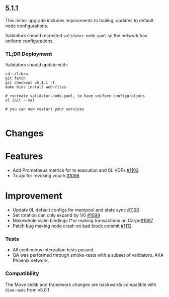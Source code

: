 ## 5.1.1

This minor upgrade includes improvments to tooling, updates to default node configurations.

Validators should recreated `validator.node.yaml` so the network has uniform configurations.

### TL;DR Deployment

Validators should update with:

```
cd ~/libra
git fetch
git checkout v5.1.1 -f
make bins install web-files

# recreate validator.node.yaml, to have uniform configurations
ol init --val

# you can now restart your services


```

# Changes

# Features
* Add Prometheus metrics for tx execution and 0L VDFs [#1102](https://github.com/OLSF/libra/pull/1102)
* Tx api for revoking vouch [#1098](https://github.com/OLSF/libra/pull/1098)

# Improvement
* Update 0L default configs for mempool and state sync [#1100](https://github.com/OLSF/libra/pull/1100)
* Set rotation can only expand by 1/6 [#1099](https://github.com/OLSF/libra/pull/1099)
* Makewhole claim bindings f*or making transactions on Carpe[#1097](https://github.com/OLSF/libra/pull/1097)
* Patch bug making node crash on bad block commit [#1112](https://github.com/OLSF/libra/pull/1112)

### Tests

- All continuous integration tests passed.
- QA was performed through smoke-tests with a subset of validators. AKA Phoenix network.

###  Compatibility
The Move stdlib and framework changes are backwards compatible with `diem-node` from v5.0.1



